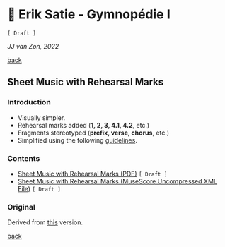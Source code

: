 🔢 Erik Satie - Gymnopédie Ⅰ
============================

`[ Draft ]`

*JJ van Zon, 2022*

[back](../README.md)

Sheet Music with Rehearsal Marks
--------------------------------

### Introduction

- Visually simpler.  
- Rehearsal marks added (__1, 2, 3, 4.1, 4.2__, etc.)
- Fragments stereotyped (__prefix, verse, chorus__, etc.)
- Simplified using the following [guidelines](https://jjvanzon.github.io/Piano-Playing-Docs/methods/sheet-music-simplification.html).

### Contents

- [Sheet Music with Rehearsal Marks (PDF)](satie-gymnopedie-1-sheet-music-rehearsal-marks.pdf) `[ Draft ]`
- [Sheet Music with Rehearsal Marks (MuseScore Uncompressed XML File)](satie-gymnopedie-1-sheet-music-rehearsal-marks.mscx) `[ Draft ]`

### Original

Derived from [this](https://jjvanzon.github.io/Piano-Playing-Docs/satie-gymnopedie-1/sheet-music/README.html) version.

[back](../README.md)